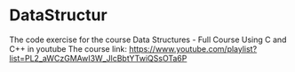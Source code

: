 # DataStructur
The code exercise for the course Data Structures - Full Course Using C and C++ in youtube
The course link: https://www.youtube.com/playlist?list=PL2_aWCzGMAwI3W_JlcBbtYTwiQSsOTa6P 
